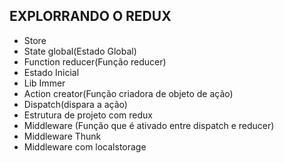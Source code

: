 ## EXPLORRANDO O REDUX
* Store
* State global(Estado Global)
* Function reducer(Função reducer)
* Estado Inicial
* Lib Immer  
* Action creator(Função criadora de objeto de ação)
* Dispatch(dispara a ação)
* Estrutura de projeto com redux
* Middleware (Função que é ativado entre dispatch e reducer)
* Middleware Thunk  
* Middleware com localstorage
